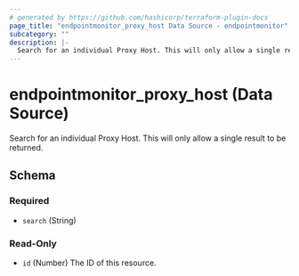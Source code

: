 ```yaml
---
# generated by https://github.com/hashicorp/terraform-plugin-docs
page_title: "endpointmonitor_proxy_host Data Source - endpointmonitor"
subcategory: ""
description: |-
  Search for an individual Proxy Host. This will only allow a single result to be returned.
---
```


# endpointmonitor_proxy_host (Data Source)

Search for an individual Proxy Host. This will only allow a single result to be returned.



<!-- schema generated by tfplugindocs -->
## Schema

### Required

- `search` (String)

### Read-Only

- `id` (Number) The ID of this resource.


